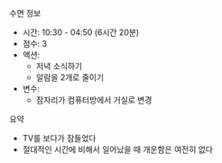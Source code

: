 수면 정보
- 시간: 10:30 - 04:50 (6시간 20분)
- 점수: 3
- 액션: 
   - 저녁 소식하기
   - 알람을 2개로 줄이기
- 변수: 
   - 잠자리가 컴퓨터방에서 거실로 변경

요약
- TV를 보다가 잠들었다
- 절대적인 시간에 비해서 일어났을 때 개운함은 여전히 없다